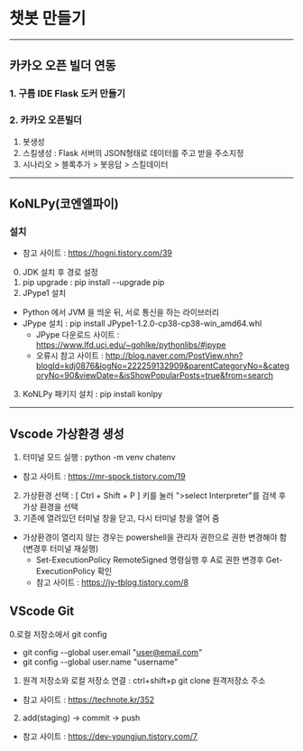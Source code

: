 # 챗봇 만들기 
------
## 카카오 오픈 빌더 연동
### 1. 구름 IDE Flask 도커 만들기
### 2. 카카오 오픈빌더  
 1) 봇생성
 2) 스킬생성 : Flask 서버의 JSON형태로 데이터를 주고 받을 주소지정
 3) 시나리오 > 블록추가 > 봇응답 > 스킬데이터 

------
## KoNLPy(코엔엘파이)
### 설치 
* 참고 사이트 : https://hogni.tistory.com/39
0) JDK 설치 후 경로 설정 
1) pip upgrade : pip install --upgrade pip 
2) JPype1 설치
* Python 에서 JVM 을 띄운 뒤, 서로 통신을 하는 라이브러리
* JPype 설치 : pip install JPype1-1.2.0-cp38-cp38-win_amd64.whl
  + JPype 다운로드 사이트 : https://www.lfd.uci.edu/~gohlke/pythonlibs/#jpype
  + 오류시 참고 사이트 : http://blog.naver.com/PostView.nhn?blogId=kdj0876&logNo=222259132909&parentCategoryNo=&categoryNo=90&viewDate=&isShowPopularPosts=true&from=search
3) KoNLPy 패키지 설치 : pip install konlpy
 
------
## Vscode 가상환경 생성
1. 터미널 모드 실행 : python -m venv chatenv
* 참고 사이트 : https://mr-spock.tistory.com/19
2. 가상환경 선택 : [ Ctrl + Shift + P ] 키를 눌러 ">select Interpreter"를 검색 후 가상 환경을 선택
3. 기존에 열려있던 터미널 창을 닫고, 다시 터미널 창을 열어 줌
* 가상환경이 열리지 않는 경우는 powershell을 관리자 권한으로 권한 변경해야 함(변경후 터미널 재실행)
  + Set-ExecutionPolicy RemoteSigned 명령실행 후 A로 권한 변경후 Get-ExecutionPolicy 확인 
  + 참고 사이트 : https://jy-tblog.tistory.com/8

## VScode Git 
0.로컬 저장소에서 git config
  * git config --global user.email "user@email.com"
  * git config --global user.name "username"
1. 원격 저장소와 로컬 저장소 연결 : ctrl+shift+p git clone 원격저장소 주소
* 참고 사이트 : https://technote.kr/352
2. add(staging) -> commit -> push 
* 참고 사이트 : https://dev-youngjun.tistory.com/7
